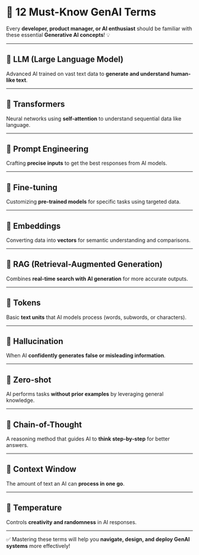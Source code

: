 # 📘 12 Must-Know GenAI Terms  

Every **developer, product manager, or AI enthusiast** should be familiar with these essential **Generative AI concepts**! 💡  

---

## 🔹 LLM (Large Language Model)  
Advanced AI trained on vast text data to **generate and understand human-like text**.  

---

## 🔹 Transformers  
Neural networks using **self-attention** to understand sequential data like language.  

---

## 🔹 Prompt Engineering  
Crafting **precise inputs** to get the best responses from AI models.  

---

## 🔹 Fine-tuning  
Customizing **pre-trained models** for specific tasks using targeted data.  

---

## 🔹 Embeddings  
Converting data into **vectors** for semantic understanding and comparisons.  

---

## 🔹 RAG (Retrieval-Augmented Generation)  
Combines **real-time search with AI generation** for more accurate outputs.  

---

## 🔹 Tokens  
Basic **text units** that AI models process (words, subwords, or characters).  

---

## 🔹 Hallucination  
When AI **confidently generates false or misleading information**.  

---

## 🔹 Zero-shot  
AI performs tasks **without prior examples** by leveraging general knowledge.  

---

## 🔹 Chain-of-Thought  
A reasoning method that guides AI to **think step-by-step** for better answers.  

---

## 🔹 Context Window  
The amount of text an AI can **process in one go**.  

---

## 🔹 Temperature  
Controls **creativity and randomness** in AI responses.  

---

✅ Mastering these terms will help you **navigate, design, and deploy GenAI systems** more effectively!  
